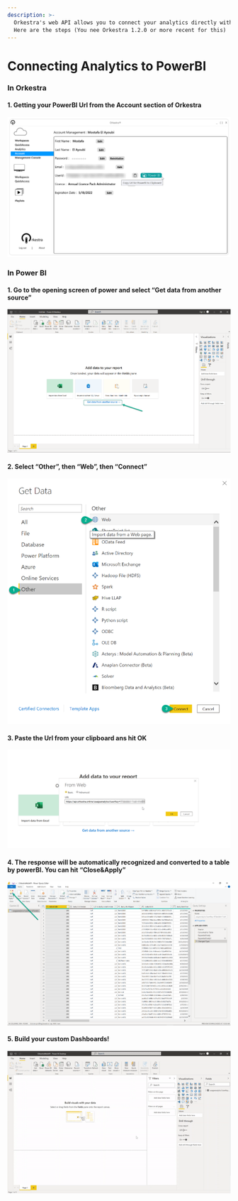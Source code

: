 ```yaml
---
description: >-
  Orkestra's web API allows you to connect your analytics directly with PowerBI.
  Here are the steps (You nee Orkestra 1.2.0 or more recent for this)
---
```


# Connecting Analytics to PowerBI

### In Orkestra

#### 1. Getting your PowerBI Url from the Account section of Orkestra

![Clicking on the Power BI button will copy the Url to your clipboard](../.gitbook/assets/image%20%2814%29.png)

### In Power BI

#### 1. Go to the opening screen of power and select “Get data from another source”

![](../.gitbook/assets/1.png)

#### 2. Select “Other”, then “Web”, then “Connect”

![](../.gitbook/assets/2.png)

#### 3. Paste the Url from your clipboard ans hit OK

![](../.gitbook/assets/image%20%2813%29.png)

#### 4. The response will be automatically recognized and converted to a table by powerBI. You can hit “Close&Apply”

![](../.gitbook/assets/4.png)

#### 5. Build your custom Dashboards!

![](../.gitbook/assets/orkestrawebapi.gif)

## 

